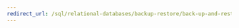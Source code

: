 ```yaml
---
redirect_url: /sql/relational-databases/backup-restore/back-up-and-restore-of-sql-server-databases
---
```

